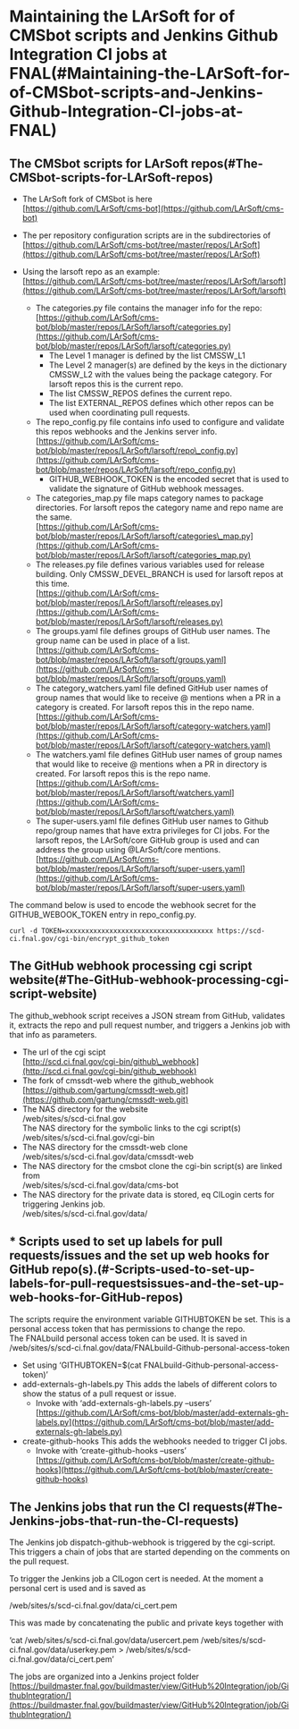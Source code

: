 Maintaining the LArSoft for of CMSbot scripts and Jenkins Github Integration CI jobs at FNAL(#Maintaining-the-LArSoft-for-of-CMSbot-scripts-and-Jenkins-Github-Integration-CI-jobs-at-FNAL)
==============================================================================================================================================================================================

The CMSbot scripts for LArSoft repos(#The-CMSbot-scripts-for-LArSoft-repos)
------------------------------------------------------------------------------

-   The LArSoft fork of CMSbot is here \
    [https://github.com/LArSoft/cms-bot](https://github.com/LArSoft/cms-bot)

-   The per repository configuration scripts are in the subdirectories of \
    [https://github.com/LArSoft/cms-bot/tree/master/repos/LArSoft](https://github.com/LArSoft/cms-bot/tree/master/repos/LArSoft)

-   Using the larsoft repo as an example:\
    [https://github.com/LArSoft/cms-bot/tree/master/repos/LArSoft/larsoft](https://github.com/LArSoft/cms-bot/tree/master/repos/LArSoft/larsoft)
    -   The categories.py file contains the manager info for the repo:\
        [https://github.com/LArSoft/cms-bot/blob/master/repos/LArSoft/larsoft/categories.py](https://github.com/LArSoft/cms-bot/blob/master/repos/LArSoft/larsoft/categories.py)
        -   The Level 1 manager is defined by the list CMSSW\_L1
        -   The Level 2 manager(s) are defined by the keys in the dictionary CMSSW\_L2 with the values being the package category. For larsoft repos this is the current repo.
        -   The list CMSSW\_REPOS defines the current repo.
        -   The list EXTERNAL\_REPOS defines which other repos can be used when coordinating pull requests.
    -   The repo\_config.py file contains info used to configure and validate this repos webhooks and the Jenkins server info.\
        [https://github.com/LArSoft/cms-bot/blob/master/repos/LArSoft/larsoft/repo\_config.py](https://github.com/LArSoft/cms-bot/blob/master/repos/LArSoft/larsoft/repo_config.py)
        -   GITHUB\_WEBHOOK\_TOKEN is the encoded secret that is used to validate the signature of GitHub webhook messages.
    -   The categories\_map.py file maps category names to package directories. For larsoft repos the category name and repo name are the same.\
        [https://github.com/LArSoft/cms-bot/blob/master/repos/LArSoft/larsoft/categories\_map.py](https://github.com/LArSoft/cms-bot/blob/master/repos/LArSoft/larsoft/categories_map.py)
    -   The releases.py file defines various variables used for release building. Only CMSSW\_DEVEL\_BRANCH is used for larsoft repos at this time.\
        [https://github.com/LArSoft/cms-bot/blob/master/repos/LArSoft/larsoft/releases.py](https://github.com/LArSoft/cms-bot/blob/master/repos/LArSoft/larsoft/releases.py)
    -   The groups.yaml file defines groups of GitHub user names. The group name can be used in place of a list.\
        [https://github.com/LArSoft/cms-bot/blob/master/repos/LArSoft/larsoft/groups.yaml](https://github.com/LArSoft/cms-bot/blob/master/repos/LArSoft/larsoft/groups.yaml)
    -   The category\_watchers.yaml file defined GitHub user names of group names that would like to receive @ mentions when a PR in a category is created. For larsoft repos this in the repo name.\
        [https://github.com/LArSoft/cms-bot/blob/master/repos/LArSoft/larsoft/category-watchers.yaml](https://github.com/LArSoft/cms-bot/blob/master/repos/LArSoft/larsoft/category-watchers.yaml)
    -   The watchers.yaml file defines GitHub user names of group names that would like to receive @ mentions when a PR in directory is created. For larsoft repos this is the repo name.\
        [https://github.com/LArSoft/cms-bot/blob/master/repos/LArSoft/larsoft/watchers.yaml](https://github.com/LArSoft/cms-bot/blob/master/repos/LArSoft/larsoft/watchers.yaml)
    -   The super-users.yaml file defines GitHub user names to Github repo/group names that have extra privileges for CI jobs. For the larsoft repos, the LArSoft/core GitHub group is used and can address the group using @LArSoft/core mentions.\
        [https://github.com/LArSoft/cms-bot/blob/master/repos/LArSoft/larsoft/super-users.yaml](https://github.com/LArSoft/cms-bot/blob/master/repos/LArSoft/larsoft/super-users.yaml)

The command below is used to encode the webhook secret for the GITHUB\_WEBOOK\_TOKEN entry in repo\_config.py.

    curl -d TOKEN=xxxxxxxxxxxxxxxxxxxxxxxxxxxxxxxxxxxxx https://scd-ci.fnal.gov/cgi-bin/encrypt_github_token

The GitHub webhook processing cgi script website(#The-GitHub-webhook-processing-cgi-script-website)
------------------------------------------------------------------------------------------------------

The github\_webhook script receives a JSON stream from GitHub, validates it, extracts the repo and pull request number, and triggers a Jenkins job with that info as parameters.

-   The url of the cgi scipt\
    [http://scd.ci.fnal.gov/cgi-bin/github\_webhook](http://scd.ci.fnal.gov/cgi-bin/github_webhook)
-   The fork of cmssdt-web where the github\_webhook \
    [https://github.com/gartung/cmssdt-web.git](https://github.com/gartung/cmssdt-web.git)
-   The NAS directory for the website\
    /web/sites/s/scd-ci.fnal.gov\
    The NAS directory for the symbolic links to the cgi script(s)\
    /web/sites/s/scd-ci.fnal.gov/cgi-bin
-   The NAS directory for the cmssdt-web clone\
    /web/sites/s/scd-ci.fnal.gov/data/cmssdt-web
-   The NAS directory for the cmsbot clone the cgi-bin script(s) are linked from\
    /web/sites/s/scd-ci.fnal.gov/data/cms-bot
-   The NAS directory for the private data is stored, eq CILogin certs for triggering Jenkins job.\
    /web/sites/s/scd-ci.fnal.gov/data/

\* Scripts used to set up labels for pull requests/issues and the set up web hooks for GitHub repo(s).(#-Scripts-used-to-set-up-labels-for-pull-requestsissues-and-the-set-up-web-hooks-for-GitHub-repos)
------------------------------------------------------------------------------------------------------------------------------------------------------------------------------------------------------------

The scripts require the environment variable GITHUBTOKEN be set. This is a personal access token that has permissions to change the repo.\
The FNALbuild personal access token can be used. It is saved in /web/sites/s/scd-ci.fnal.gov/data/FNALbuild-Github-personal-access-token

-   Set using ‘GITHUBTOKEN=\$(cat FNALbuild-Github-personal-access-token)’
-   add-externals-gh-labels.py This adds the labels of different colors to show the status of a pull request or issue.
    -   Invoke with ‘add-externals-gh-labels.py –users’\
        [https://github.com/LArSoft/cms-bot/blob/master/add-externals-gh-labels.py](https://github.com/LArSoft/cms-bot/blob/master/add-externals-gh-labels.py)
-   create-github-hooks This adds the webhooks needed to trigger CI jobs.
    -   Invoke with ‘create-github-hooks –users’\
        [https://github.com/LArSoft/cms-bot/blob/master/create-github-hooks](https://github.com/LArSoft/cms-bot/blob/master/create-github-hooks)

The Jenkins jobs that run the CI requests(#The-Jenkins-jobs-that-run-the-CI-requests)
----------------------------------------------------------------------------------------

The Jenkins job dispatch-github-webhook is triggered by the cgi-script. This triggers a chain of jobs that are started depending on the comments on the pull request.

To trigger the Jenkins job a CILogon cert is needed. At the moment a personal cert is used and is saved as

/web/sites/s/scd-ci.fnal.gov/data/ci\_cert.pem

This was made by concatenating the public and private keys together with

‘cat /web/sites/s/scd-ci.fnal.gov/data/usercert.pem /web/sites/s/scd-ci.fnal.gov/data/userkey.pem \> /web/sites/s/scd-ci.fnal.gov/data/ci\_cert.pem’

The jobs are organized into a Jenkins project folder [https://buildmaster.fnal.gov/buildmaster/view/GitHub%20Integration/job/GithubIntegration/](https://buildmaster.fnal.gov/buildmaster/view/GitHub%20Integration/job/GithubIntegration/)
